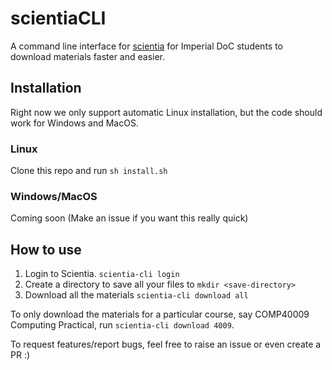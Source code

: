 # scientiaCLI

A command line interface for [scientia](https://scientia.doc.ic.ac.uk) for Imperial DoC students to download materials faster and easier.

## Installation

Right now we only support automatic Linux installation, but the code should work for Windows and MacOS.

### Linux

Clone this repo and run `sh install.sh`

### Windows/MacOS

Coming soon (Make an issue if you want this really quick)

## How to use

1. Login to Scientia. `scientia-cli login`
2. Create a directory to save all your files to `mkdir <save-directory>`
3. Download all the materials `scientia-cli download all`

To only download the materials for a particular course, say COMP40009 Computing Practical, run `scientia-cli download 4009`.

To request features/report bugs, feel free to raise an issue or even create a PR :)